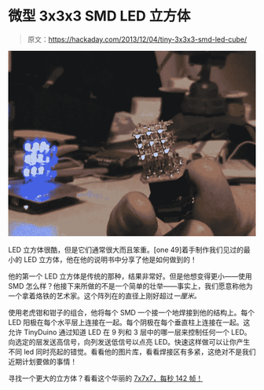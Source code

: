 # 微型 3x3x3 SMD LED 立方体

> 原文：<https://hackaday.com/2013/12/04/tiny-3x3x3-smd-led-cube/>

![led cube](img/77e2adc1840b9d6a50559ba47b5abf9f.png)

LED 立方体很酷，但是它们通常很大而且笨重。[one 49]着手制作我们见过的最小的 LED 立方体，他在他的说明书中分享了他是如何做到的！

他的第一个 LED 立方体是传统的那种，结果非常好。但是他想变得更小——使用 SMD 怎么样？他接下来所做的不是一个简单的壮举——事实上，我们愿意称他为一个拿着烙铁的艺术家。这个阵列在的直径上刚好超过*一厘米。*

使用老虎钳和钳子的组合，他将每个 SMD 一个接一个地焊接到他的结构上。每个 LED 阳极在每个水平层上连接在一起。每个阴极在每个垂直柱上连接在一起。这允许 TinyDuino 通过知道 LED 在 9 列和 3 层中的哪一层来控制任何一个 LED。向选定的层发送高信号，向列发送低信号以点亮 LED。快速这样做可以让你产生不同 led 同时亮起的错觉。看看他的图片库，看看焊接区有多紧，这绝对不是我们近期计划要做的事情！

寻找一个更大的立方体？看看这个华丽的 [7x7x7，每秒 142 帧！](http://hackaday.com/2013/01/31/7x7x7-led-cube-driven-by-arduino-mega/)